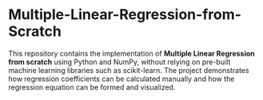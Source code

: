 # Multiple-Linear-Regression-from-Scratch
This repository contains the implementation of **Multiple Linear Regression from scratch** using Python and NumPy, without relying on pre-built machine learning libraries such as scikit-learn. The project demonstrates how regression coefficients can be calculated manually and how the regression equation can be formed and visualized.
